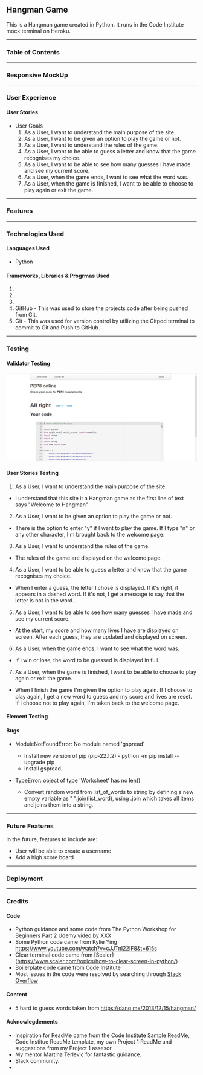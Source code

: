 ## Hangman Game

This is a Hangman game created in Python. It runs in the Code Institute mock terminal on Heroku. 

---

### Table of Contents


---

### Responsive MockUp


---

### User Experience
#### User Stories
* User Goals
    1. As a User, I want to understand the main purpose of the site.
    2. As a User, I want to be given an option to play the game or not.
    3. As a User, I want to understand the rules of the game.
    4. As a User, I want to be able to guess a letter and know that the game recognises my choice.
    5. As a User, I want to be able to see how many guesses I have made and see my current score.
    6. As a User, when the game ends, I want to see what the word was.
    7. As a User, when the game is finished, I want to be able to choose to play again or exit the game.

---

### Features


---

### Technologies Used
#### Languages Used
* Python

#### Frameworks, Libraries & Progrmas Used
1. 
2. 
3. 
4. GitHub - This was used to store the projects code after being pushed from Git.
5. Git - This was used for version control by utilizing the Gitpod terminal to commit to Git and Push to GitHub.

---

### Testing
#### Validator Testing
![PEP8](assets/images/readme/PEP8_Validation.PNG)


#### User Stories Testing
1. As a User, I want to understand the main purpose of the site.
  * I understand that this site it a Hangman game as the first line of text says "Welcome to Hangman"
2. As a User, I want to be given an option to play the game or not.
  * There is the option to enter "y" if I want to play the game. If I type "n" or any other character, I'm brought back to the welcome page.
3. As a User, I want to understand the rules of the game.
  * The rules of the game are displayed on the welcome page.
4. As a User, I want to be able to guess a letter and know that the game recognises my choice.
  * When I enter a guess, the letter I chose is displayed. If it's right, it appears in a dashed word. If it's not, I get a message to say that the letter is not in the word.
5. As a User, I want to be able to see how many guesses I have made and see my current score.
  * At the start, my score and how many lives I have are displayed on screen. After each guess, they are updated and displayed on screen.
6. As a User, when the game ends, I want to see what the word was.
  * If I win or lose, the word to be guessed is displayed in full.
7. As a User, when the game is finished, I want to be able to choose to play again or exit the game.
  * When I finish the game I'm given the option to play again. If I choose to play again, I get a new word to guess and my score and lives are reset. If I choose not to play again, I'm taken back to the welcome page.


#### Element Testing



#### Bugs
* ModuleNotFoundError: No module named 'gspread'
    * Install new version of pip (pip-22.1.2) - python -m pip install --upgrade pip
    * Install gspread.

* TypeError: object of type 'Worksheet' has no len()
  * Convert random word from list_of_words to string by defining a new empty variable as " ".join(list_word), using .join which takes all items and joins them into a string.


---

### Future Features
In the future, features to include are:
  * User will be able to create a username
  * Add a high score board

---

### Deployment


---

### Credits
#### Code
  * Python guidance and some code from The Python Workshop for Beginners Part 2 Udemy video by [XXX](https://www.udemy.com/course/the-python-workshop-for-beginners-part-2/learn/lecture/21928888#overview)
  * Some Python code came from Kylie Ying https://www.youtube.com/watch?v=cJJTnI22IF8&t=615s
  * Clear terminal code came from [Scaler] (https://www.scaler.com/topics/how-to-clear-screen-in-python/)
  * Boilerplate code came from [Code Institute](https://github.com/Code-Institute-Org/gitpod-full-template/tree/main/.vscode)
  * Most issues in the code were resolved by searching through [Stack Overflow](https://stackoverflow.com/)

#### Content
  * 5 hard to guess words taken from https://danq.me/2013/12/15/hangman/

#### Acknowlegdements
  * Inspiration for ReadMe came from the Code Institute Sample ReadMe, Code Institue ReadMe template, my own Project 1 ReadMe and suggestions from my Project 1 assesor.
  * My mentor Martina Terlevic for fantastic guidance.
  * Slack community.
  * 